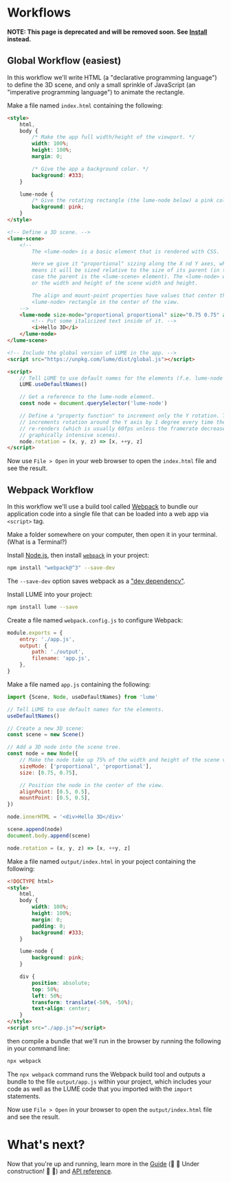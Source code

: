 # Workflows

**NOTE: This page is deprecated and will be removed soon. See [Install](./guide/install.md) instead.**

## Global Workflow (easiest)

<!-- TODO: move some info from here to the install.md file, then delete this. -->

In this workflow we'll write HTML (a "declarative programming language") to
define the 3D scene, and only a small sprinkle of JavaScript (an "imperative
programming language") to animate the rectangle.

Make a file named `index.html` containing the following:

```html
<style>
	html,
	body {
		/* Make the app full width/height of the viewport. */
		width: 100%;
		height: 100%;
		margin: 0;

		/* Give the app a background color. */
		background: #333;
	}

	lume-node {
		/* Give the rotating rectangle (the lume-node below) a pink color. */
		background: pink;
	}
</style>

<!-- Define a 3D scene. -->
<lume-scene>
	<!--
		The <lume-node> is a basic element that is rendered with CSS.

		Here we give it "proportional" sizing along the X nd Y axes, which
		means it will be sized relative to the size of its parent (in this
		case the parent is the <lume-scene> element). The <lume-node> will have 75%
		or the width and height of the scene width and height.

		The align and mount-point properties have values that center the
		<lume-node> rectangle in the center of the view.
	-->
	<lume-node size-mode="proportional proportional" size="0.75 0.75" align-point="0.5 0.5" mount-point="0.5 0.5">
		<!-- Put some italicized text inside of it. -->
		<i>Hello 3D</i>
	</lume-node>
</lume-scene>

<!-- Include the global version of LUME in the app. -->
<script src="https://unpkg.com/lume/dist/global.js"></script>

<script>
	// Tell LUME to use default names for the elements (f.e. lume-node and lume-scene).
	LUME.useDefaultNames()

	// Get a reference to the lume-node element.
	const node = document.querySelector('lume-node')

	// Define a "property function" to increment only the Y rotation. This
	// increments rotation around the Y axis by 1 degree every time the scene
	// re-renders (which is usually 60fps unless the framerate decreases for
	// graphically intensive scenes).
	node.rotation = (x, y, z) => [x, ++y, z]
</script>
```

Now use `File > Open` in your web browser to open the `index.html` file and see the
result.

## Webpack Workflow

In this workflow we'll use a build tool called
[Webpack](https://webpack.js.org) to bundle our application code into a
single file that can be loaded into a web app via `<script>` tag.

Make a folder somewhere on your computer, then open it in your terminal. (What is a Terminal?)

Install [Node.js](http://nodejs.org), then install
[`webpack`](https://webpack.js.org) in your project:

```sh
npm install "webpack@^3" --save-dev
```

The `--save-dev` option saves webpack as a ["dev
dependency"](https://docs.npmjs.com/specifying-dependencies-and-devdependencies-in-a-package-json-file).

Install LUME into your project:

```sh
npm install lume --save
```

Create a file named `webpack.config.js` to configure Webpack:

```js
module.exports = {
	entry: './app.js',
	output: {
		path: './output',
		filename: 'app.js',
	},
}
```

Make a file named `app.js` containing the following:

```js
import {Scene, Node, useDefaultNames} from 'lume'

// Tell LUME to use default names for the elements.
useDefaultNames()

// Create a new 3D scene:
const scene = new Scene()

// Add a 3D node into the scene tree.
const node = new Node({
	// Make the node take up 75% of the width and height of the scene viewport.
	sizeMode: ['proportional', 'proportional'],
	size: [0.75, 0.75],

	// Position the node in the center of the view.
	alignPoint: [0.5, 0.5],
	mountPoint: [0.5, 0.5],
})

node.innerHTML = '<div>Hello 3D</div>'

scene.append(node)
document.body.append(scene)

node.rotation = (x, y, z) => [x, ++y, z]
```

Make a file named `output/index.html` in your poject containing the following:

```html
<!DOCTYPE html>
<style>
	html,
	body {
		width: 100%;
		height: 100%;
		margin: 0;
		padding: 0;
		background: #333;
	}

	lume-node {
		background: pink;
	}

	div {
		position: absolute;
		top: 50%;
		left: 50%;
		transform: translate(-50%, -50%);
		text-align: center;
	}
</style>
<script src="./app.js"></script>
```

then compile a bundle that we'll run in the browser by running the following in your command line:

```sh
npx webpack
```

The `npx webpack` command runs the Webpack build tool and outputs a bundle to
the file `output/app.js` within your project, which includes your code as
well as the LUME code that you imported with the `import` statements.

Now use `File > Open` in your browser to open the `output/index.html` file and
see the result.

# What's next?

Now that you're up and running, learn more in the [Guide](#) (:construction:
:hammer: Under construction! :hammer: :construction:) and [API
reference](./api/core/Node).
